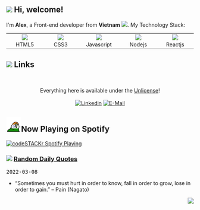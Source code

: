 <h2> <img src="https://emojis.slackmojis.com/emojis/images/1588315024/8823/hyperkitty.gif?1588315024" width="30" /> Hi, welcome! </h2>

I'm **Alex**, a Front-end developer from **Vietnam** <img src="https://img.icons8.com/external-vitaliy-gorbachev-lineal-color-vitaly-gorbachev/60/000000/external-vietnam-flags-vitaliy-gorbachev-lineal-color-vitaly-gorbachev.png" width="28" />. My Technology Stack:

<table>
  <tr>
    <td align="center" width="160">
          <img src="https://img.shields.io/badge/HTML5-E34F26?style=for-the-badge&logo=html5&logoColor=white" width="60" />
        <br />
        HTML5
    </td>
    <td align="center" width="160">
      <img src="https://img.shields.io/badge/CSS3-1572B6?style=for-the-badge&logo=css3&logoColor=white" width="60" />
        <br />
       CSS3
    </td>
    <td align="center" width="160">
     <img src="https://img.shields.io/badge/JavaScript-323330?style=for-the-badge&logo=javascript&logoColor=F7DF1E" width="60" />
        <br />
        Javascript
    </td>
    <td align="center" width="160">
     <img src="https://img.shields.io/badge/Node.js-339933?style=for-the-badge&logo=nodedotjs&logoColor=white" width="60" />
        <br />
        Nodejs
    </td>
    <td align="center" width="160">
       <img src="https://img.shields.io/badge/React-20232A?style=for-the-badge&logo=react&logoColor=61DAFB" width="60" />
        <br />
       Reactjs
    </td>
  </tr>
  </table>


## <img height="40" src="https://raw.githubusercontent.com/innng/innng/master/assets/kyubey.gif"/> Links
<br><p align="center">Everything here is available under the [Unlicense](https://choosealicense.com/licenses/unlicense/)!<br><br>
  [![Linkedin](https://img.shields.io/badge/linked-in-369?style=flat-square&logo=linkedin&logoColor=white&color=blue)](https://www.linkedin.com/in/%C4%91%E1%BA%A1t-nguy%E1%BB%85n-ng%E1%BB%8Dc-a8aa84211/)
  [![E-Mail](https://img.shields.io/badge/email-reveal-2a8?style=flat-square&logo=gmail&logoColor=white)](https://mailhide.io/e/62YaIXgT)
</p>

## <img height="40" src="https://raw.githubusercontent.com/ItsAnunesS/ItsAnunesS/master/src/img/parrots/flags/indiaparrot.gif"/>Now Playing on Spotify 


[<img src="https://novatorem.vercel.app/api/spotify" alt="codeSTACKr Spotify Playing" width="350" />](https://open.spotify.com/user/315kuybxtkni5nlh3yseopqgn2pu)


<h3> <img src="https://emojis.slackmojis.com/emojis/images/1621024394/39092/cat-roll.gif?1621024394" width="28" /> <a href="https://github.com/alexnguyen229/alexnguyen229/blob/main/quotations.md">Random Daily Quotes</a></h3>

<kbd>2022-03-08</kbd>

- “Sometimes you must hurt in order to know, fall in order to grow, lose in order to gain.” – Pain (Nagato) 

<!-- Randomly taken from quotations.md -->

<p align="right">
<img src="https://visitor-badge.glitch.me/badge?page_id=alexnguyen229.alexnguyen229" />
</p>
